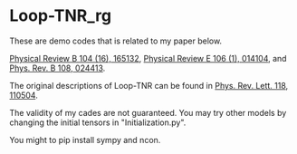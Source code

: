 # Loop-TNR_rg
These are demo codes that is related to my paper below.

[Physical Review B 104 (16), 165132](https://arxiv.org/abs/2105.11460), [Physical Review E 106 (1), 014104](https://arxiv.org/abs/2202.07042), and [Phys. Rev. B 108, 024413](https://journals.aps.org/prb/abstract/10.1103/PhysRevB.108.024413).

The original descriptions of Loop-TNR can be found in [Phys. Rev. Lett. 118, 110504](https://arxiv.org/abs/1512.04938).
 
The validity of my cades are not guaranteed. You may try other models by changing the initial tensors in "Initialization.py".

You might to pip install sympy and ncon.
